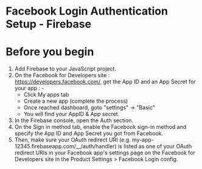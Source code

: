 # Facebook Login Authentication Setup - Firebase

# Before you begin

1. Add Firebase to your JavaScript project.
2. On the Facebook for Developers site : https://developers.facebook.com/, get the App ID and an App Secret for your app : -
   - Click My apps tab
   - Create a new app (complete the process)
   - Once reached dashboard, goto "settings" -> "Basic"
   - You will find your AppID & App secret.
3. In the Firebase console, open the Auth section.
4. On the Sign in method tab, enable the Facebook sign-in method and specify the App ID and App Secret you got from Facebook.
5. Then, make sure your OAuth redirect URI (e.g. my-app-12345.firebaseapp.com/\_\_/auth/handler) is listed as one of your OAuth redirect URIs in your Facebook app's settings page on the Facebook for Developers site in the Product Settings > Facebook Login config.

<!-- Ping me if I missed any step -->
